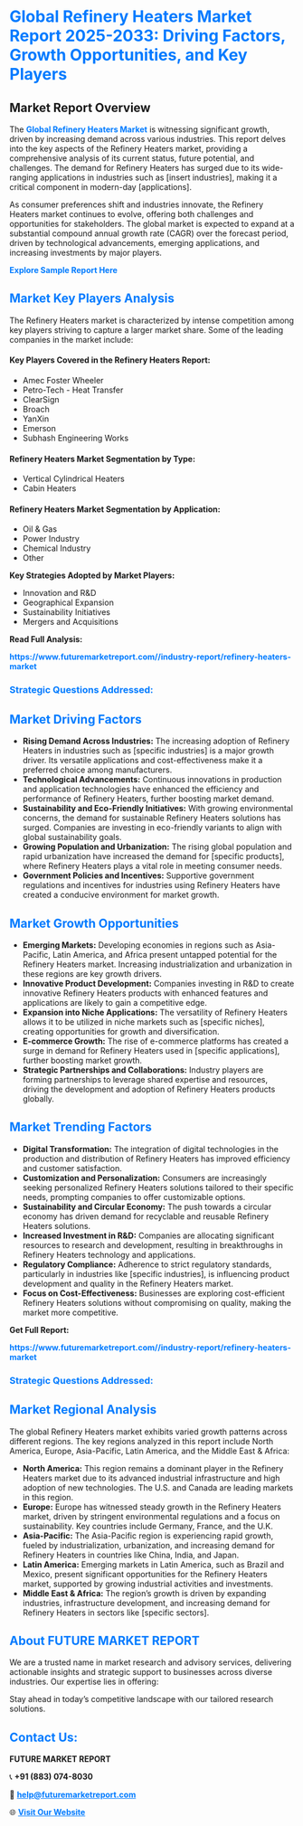 <h1 style="color: #007BFF;">Global Refinery Heaters Market Report 2025-2033: Driving Factors, Growth Opportunities, and Key Players</h1>

<section id="overview">
<h2>Market Report Overview</h2>
<p>The <a href="https://www.futuremarketreport.com//industry-report/refinery-heaters-market" style="color: #007BFF; text-decoration: none;"><strong>Global Refinery Heaters Market</strong></a> is witnessing significant growth, driven by increasing demand across various industries. This report delves into the key aspects of the Refinery Heaters market, providing a comprehensive analysis of its current status, future potential, and challenges. The demand for Refinery Heaters has surged due to its wide-ranging applications in industries such as [insert industries], making it a critical component in modern-day [applications].</p>
<p>As consumer preferences shift and industries innovate, the Refinery Heaters market continues to evolve, offering both challenges and opportunities for stakeholders. The global market is expected to expand at a substantial compound annual growth rate (CAGR) over the forecast period, driven by technological advancements, emerging applications, and increasing investments by major players.</p>
</section>

<section id="overview">
<p><a href="https://www.futuremarketreport.com//request-sample/reportId=86843" style="color: #007BFF; text-decoration: none;"><strong>Explore Sample Report Here</strong></a></p>
</section>

<section id="key-players">
<h2 style="color: #007BFF;">Market Key Players Analysis</h2>
<p>The Refinery Heaters market is characterized by intense competition among key players striving to capture a larger market share. Some of the leading companies in the market include:</p>
<h4>Key Players Covered in the Refinery Heaters Report:</h4>
<ul><li>Amec Foster Wheeler</li><li>Petro-Tech - Heat Transfer</li><li>ClearSign</li><li>Broach</li><li>YanXin</li><li>Emerson</li><li>Subhash Engineering Works</li></ul>
<h4>Refinery Heaters Market Segmentation by Type:</h4>
<ul><li>Vertical Cylindrical Heaters</li><li>Cabin Heaters</li></ul>

<h4>Refinery Heaters Market Segmentation by Application:</h4>
<ul><li>Oil &amp; Gas</li><li>Power Industry</li><li>Chemical  Industry</li><li>Other</li></ul>
<p><strong>Key Strategies Adopted by Market Players:</strong></p>
<ul>
<li>Innovation and R&D</li>
<li>Geographical Expansion</li>
<li>Sustainability Initiatives</li>
<li>Mergers and Acquisitions</li>
</ul>
</section>

<section>
<p><strong>Read Full Analysis: </strong></p><a href="https://www.futuremarketreport.com//industry-report/refinery-heaters-market" style="color: #007BFF; text-decoration: none;"><strong>https://www.futuremarketreport.com//industry-report/refinery-heaters-market</strong></a>
<h3 style="color: #007BFF;">Strategic Questions Addressed:</h3>
</section>

<section id="driving-factors">
<h2 style="color: #007BFF;">Market Driving Factors</h2>
<ul>
<li><strong>Rising Demand Across Industries:</strong> The increasing adoption of Refinery Heaters in industries such as [specific industries] is a major growth driver. Its versatile applications and cost-effectiveness make it a preferred choice among manufacturers.</li>
<li><strong>Technological Advancements:</strong> Continuous innovations in production and application technologies have enhanced the efficiency and performance of Refinery Heaters, further boosting market demand.</li>
<li><strong>Sustainability and Eco-Friendly Initiatives:</strong> With growing environmental concerns, the demand for sustainable Refinery Heaters solutions has surged. Companies are investing in eco-friendly variants to align with global sustainability goals.</li>
<li><strong>Growing Population and Urbanization:</strong> The rising global population and rapid urbanization have increased the demand for [specific products], where Refinery Heaters plays a vital role in meeting consumer needs.</li>
<li><strong>Government Policies and Incentives:</strong> Supportive government regulations and incentives for industries using Refinery Heaters have created a conducive environment for market growth.</li>
</ul>
</section>

<section id="growth-opportunities">
<h2 style="color: #007BFF;">Market Growth Opportunities</h2>
<ul>
<li><strong>Emerging Markets:</strong> Developing economies in regions such as Asia-Pacific, Latin America, and Africa present untapped potential for the Refinery Heaters market. Increasing industrialization and urbanization in these regions are key growth drivers.</li>
<li><strong>Innovative Product Development:</strong> Companies investing in R&D to create innovative Refinery Heaters products with enhanced features and applications are likely to gain a competitive edge.</li>
<li><strong>Expansion into Niche Applications:</strong> The versatility of Refinery Heaters allows it to be utilized in niche markets such as [specific niches], creating opportunities for growth and diversification.</li>
<li><strong>E-commerce Growth:</strong> The rise of e-commerce platforms has created a surge in demand for Refinery Heaters used in [specific applications], further boosting market growth.</li>
<li><strong>Strategic Partnerships and Collaborations:</strong> Industry players are forming partnerships to leverage shared expertise and resources, driving the development and adoption of Refinery Heaters products globally.</li>
</ul>
</section>

<section id="trending-factors">
<h2 style="color: #007BFF;">Market Trending Factors</h2>
<ul>
<li><strong>Digital Transformation:</strong> The integration of digital technologies in the production and distribution of Refinery Heaters has improved efficiency and customer satisfaction.</li>
<li><strong>Customization and Personalization:</strong> Consumers are increasingly seeking personalized Refinery Heaters solutions tailored to their specific needs, prompting companies to offer customizable options.</li>
<li><strong>Sustainability and Circular Economy:</strong> The push towards a circular economy has driven demand for recyclable and reusable Refinery Heaters solutions.</li>
<li><strong>Increased Investment in R&D:</strong> Companies are allocating significant resources to research and development, resulting in breakthroughs in Refinery Heaters technology and applications.</li>
<li><strong>Regulatory Compliance:</strong> Adherence to strict regulatory standards, particularly in industries like [specific industries], is influencing product development and quality in the Refinery Heaters market.</li>
<li><strong>Focus on Cost-Effectiveness:</strong> Businesses are exploring cost-efficient Refinery Heaters solutions without compromising on quality, making the market more competitive.</li>
</ul>
</section>

<section>
<p><strong>Get Full Report: </strong></p><a href="https://www.futuremarketreport.com//industry-report/refinery-heaters-market" style="color: #007BFF; text-decoration: none;"><strong>https://www.futuremarketreport.com//industry-report/refinery-heaters-market</strong></a>
<h3 style="color: #007BFF;">Strategic Questions Addressed:</h3>
</section>


<section id="regional-analysis">
<h2 style="color: #007BFF;">Market Regional Analysis</h2>
<p>The global Refinery Heaters market exhibits varied growth patterns across different regions. The key regions analyzed in this report include North America, Europe, Asia-Pacific, Latin America, and the Middle East & Africa:</p>
<ul>
<li><strong>North America:</strong> This region remains a dominant player in the Refinery Heaters market due to its advanced industrial infrastructure and high adoption of new technologies. The U.S. and Canada are leading markets in this region.</li>
<li><strong>Europe:</strong> Europe has witnessed steady growth in the Refinery Heaters market, driven by stringent environmental regulations and a focus on sustainability. Key countries include Germany, France, and the U.K.</li>
<li><strong>Asia-Pacific:</strong> The Asia-Pacific region is experiencing rapid growth, fueled by industrialization, urbanization, and increasing demand for Refinery Heaters in countries like China, India, and Japan.</li>
<li><strong>Latin America:</strong> Emerging markets in Latin America, such as Brazil and Mexico, present significant opportunities for the Refinery Heaters market, supported by growing industrial activities and investments.</li>
<li><strong>Middle East & Africa:</strong> The region’s growth is driven by expanding industries, infrastructure development, and increasing demand for Refinery Heaters in sectors like [specific sectors].</li>
</ul>
</section>

<footer>
<h2 style="color: #007BFF;">About FUTURE MARKET REPORT</h2>
<p>We are a trusted name in market research and advisory services, delivering actionable insights and strategic support to businesses across diverse industries. Our expertise lies in offering:</p>

<p>Stay ahead in today’s competitive landscape with our tailored research solutions.</p>

<h2 style="color: #007BFF;">Contact Us:</h2>
<p><strong>FUTURE MARKET REPORT</strong></p>
<p>📞 <strong>+91 (883) 074-8030</strong></p>
<p>📧 <strong><a href="mailto:help@futuremarketreport.com" style="color: #007BFF;">help@futuremarketreport.com</a></strong></p>
<p>🌐 <strong><a href="https://www.futuremarketreport.com/" style="color: #007BFF;">Visit Our Website</a></strong></p>
</footer>